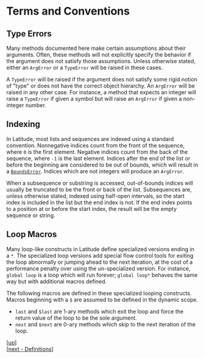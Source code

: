 
# Terms and Conventions

## Type Errors

Many methods documented here make certain assumptions about their
arguments. Often, these methods will not explicitly specify the
behavior if the argument does not satisfy those assumptions. Unless
otherwise stated, either an `ArgError` or a `TypeError` will be raised
in these cases.

A `TypeError` will be raised if the argument does not satisfy some
rigid notion of "type" or does not have the correct object
hierarchy. An `ArgError` will be raised in any other case. For
instance, a method that expects an integer will raise a `TypeError` if
given a symbol but will raise an `ArgError` if given a non-integer
number.

## Indexing

In Latitude, most lists and sequences are indexed using a standard
convention. Nonnegative indices count from the front of the sequence,
where `0` is the first element. Negative indices count from the back
of the sequence, where `-1` is the last element. Indices after the end
of the list or before the beginning are considered to be out of
bounds, which will result in
a
[`BoundsError`](../ii_standard_library/exception.md#boundserror). Indices
which are not integers will produce an `ArgError`.

When a subsequence or substring is accessed, out-of-bounds indices
will usually be truncated to be the front or back of the
list. Subsequences are, unless otherwise stated, indexed using
half-open intervals, so the start index is included in the list but
the end index is not. If the end index points to a position at or
before the start index, the result will be the empty sequence or
string.

## Loop Macros

Many loop-like constructs in Latitude define specialized versions
ending in a `*`. The specialized loop versions add special flow
control tools for exiting the loop abnormally or jumping ahead to the
next iteration, at the cost of a performance penalty over using the
un-specialized version. For instance, `global loop` is a loop which
will run forever; `global loop*` behaves the same way but with
additional macros defined.

The following macros are defined in these specialized looping
constructs. Macros beginning with a `$` are assumed to be defined in
the dynamic scope.
 * `last` and `$last` are 1-ary methods which exit the loop and force
   the return value of the loop to be the sole argument.
 * `next` and `$next` are 0-ary methods which skip to the next
   iteration of the loop.

[[up](.)]
<br/>[[next - Definitions](definitions.md)]

